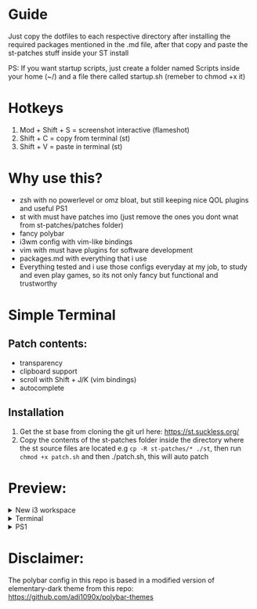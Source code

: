 # Guide
<p> Just copy the dotfiles to each respective directory after installing the required packages mentioned in the .md file, after that copy and paste the st-patches stuff inside your ST install </p>
<p> PS: If you want startup scripts, just create a folder named Scripts inside your home (~/) and a file there called startup.sh (remeber to chmod +x it) </p>

# Hotkeys
1. Mod + Shift + S  = screenshot interactive (flameshot)
2. Shift + C = copy from terminal (st)
3. Shift + V = paste in terminal (st) 

# Why use this? 
- zsh with no powerlevel or omz bloat, but still keeping nice QOL plugins and useful PS1
- st with must have patches imo (just remove the ones you dont wnat from st-patches/patches folder)
- fancy polybar
- i3wm config with vim-like bindings
- vim with must have plugins for software development
- packages.md with everything that i use
- Everything tested and i use those configs everyday at my job, to study and even play games, so its not only fancy but functional and trustworthy 

# Simple Terminal
## Patch contents: 
- transparency
- clipboard support
- scroll with Shift + J/K (vim bindings)
- autocomplete

## Installation
1. Get the st base from cloning the git url here: https://st.suckless.org/
2. Copy the contents of the st-patches folder inside the directory where the st source files are located e.g `cp -R st-patches/* ./st`, then run `chmod +x patch.sh` and then ./patch.sh, this will auto patch


# Preview:

<details>
<summary>New i3 workspace</summary>
  
![image](https://github.com/GroovyWizard/dotfiles-i3wm-workspace/assets/78284549/9ef733de-bb32-4c26-9082-787f914bad38)

</details>

<details>
<summary>Terminal</summary>
  
![image](https://github.com/GroovyWizard/dotfiles-i3wm-workspace/assets/78284549/155bfabb-a41e-45d8-bdb3-1ef692ebf063)
</details>

<details>
<summary>PS1</summary>
  
(the git branch changes dinamically)

![image](https://github.com/GroovyWizard/dotfiles-i3wm-workspace/assets/78284549/c0f30926-fafb-4515-b14f-00f20bfbb2ff)
</details>

# Disclaimer:
The polybar config in this repo is based in a modified version of elementary-dark theme from this repo: https://github.com/adi1090x/polybar-themes
